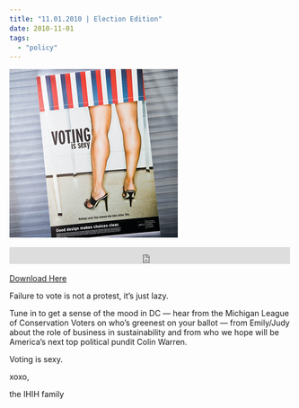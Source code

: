 ```yaml
---
title: "11.01.2010 | Election Edition"
date: 2010-11-01
tags: 
  - "policy"
---
```


![Picture](images/4523685_orig1.jpg)

<iframe src="https://archive.org/embed/SNREHotInHere/2010-11-01_ElectionEdition.mp3" width="500" height="30" frameborder="0" webkitallowfullscreen="true" mozallowfullscreen="true" allowfullscreen></iframe>

[Download Here](https://archive.org/download/SNREHotInHere/2010-11-01_ElectionEdition.mp3)

Failure to vote is not a protest, it’s just lazy.  
  
Tune in to get a sense of the mood in DC — hear from the Michigan League of Conservation Voters on who’s greenest on your ballot — from Emily/​Judy about the role of business in sus­tain­ability and from who we hope will be America’s next top polit­ical pundit Colin Warren.  
  
Voting is sexy.  
  
xoxo,  
  
the IHIH family
